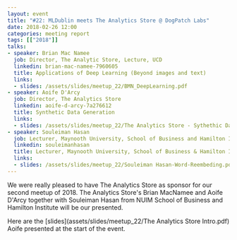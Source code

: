 ```yaml
---
layout: event
title: "#22: MLDublin meets The Analytics Store @ DogPatch Labs"
date: 2018-02-26 12:00
categories: meeting report
tags: [["2018"]]
talks:
- speaker: Brian Mac Namee
  job: Director, The Analytic Store, Lecture, UCD
  linkedin: brian-mac-namee-7960605
  title: Applications of Deep Learning (Beyond images and text)
  links:
  - slides: /assets/slides/meetup_22/BMN_DeepLearning.pdf
- speaker: Aoife D'Arcy
  job: Director, The Analytics Store
  linkedin: aoife-d-arcy-7a276612
  title: Synthetic Data Generation
  links:
  - slides: /assets/slides/meetup_22/The Analytics Store - Sythethic Data Generation.pdf
- speaker: Souleiman Hasan
  job: Lecturer, Maynooth University, School of Business and Hamilton Institute
  linkedin: souleimanhasan
  title: Lecturer, Maynooth University, School of Business & Hamilton Institute
  links:
  - slides: /assets/slides/meetup_22/Souleiman Hasan-Word-Reembeding.pdf
---
```




We were really pleased to have The Analytics Store as sponsor for our second meetup of 2018. The Analytics Store's Brian MacNamee and Aoife D'Arcy together with Souleiman Hasan from NUIM School of Business and Hamilton Institute will be our presented.

Here are the [slides](assets/slides/meetup_22/The Analytics Store Intro.pdf) Aoife presented at the start of the event.
